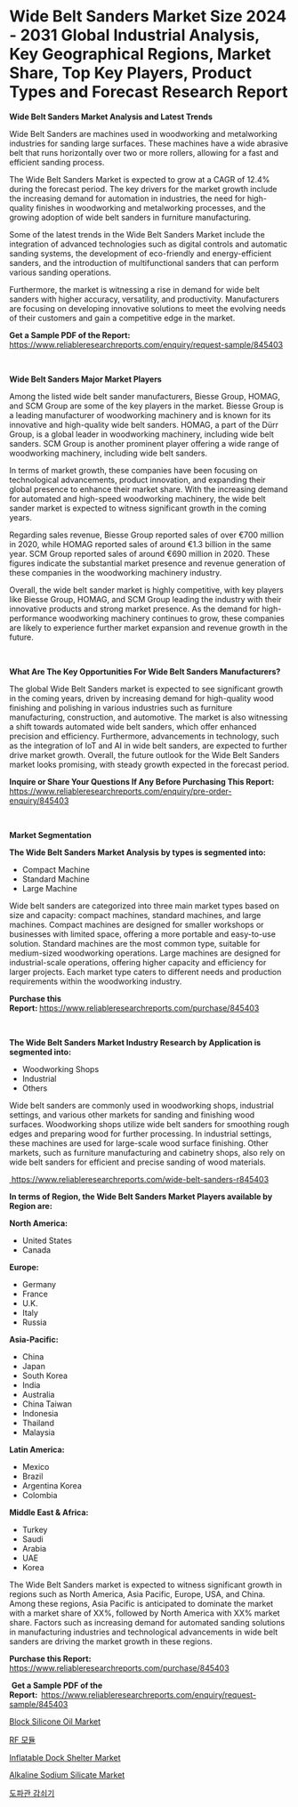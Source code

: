 <p><h1>Wide Belt Sanders Market Size 2024 - 2031 Global Industrial Analysis, Key Geographical Regions, Market Share, Top Key Players, Product Types and Forecast Research Report</h1></p><p><strong>Wide Belt Sanders Market Analysis and Latest Trends</strong></p>
<p><p>Wide Belt Sanders are machines used in woodworking and metalworking industries for sanding large surfaces. These machines have a wide abrasive belt that runs horizontally over two or more rollers, allowing for a fast and efficient sanding process.</p><p>The Wide Belt Sanders Market is expected to grow at a CAGR of 12.4% during the forecast period. The key drivers for the market growth include the increasing demand for automation in industries, the need for high-quality finishes in woodworking and metalworking processes, and the growing adoption of wide belt sanders in furniture manufacturing.</p><p>Some of the latest trends in the Wide Belt Sanders Market include the integration of advanced technologies such as digital controls and automatic sanding systems, the development of eco-friendly and energy-efficient sanders, and the introduction of multifunctional sanders that can perform various sanding operations.</p><p>Furthermore, the market is witnessing a rise in demand for wide belt sanders with higher accuracy, versatility, and productivity. Manufacturers are focusing on developing innovative solutions to meet the evolving needs of their customers and gain a competitive edge in the market.</p></p>
<p><strong>Get a Sample PDF of the Report:&nbsp;</strong> <a href="https://www.reliableresearchreports.com/enquiry/request-sample/845403">https://www.reliableresearchreports.com/enquiry/request-sample/845403</a></p>
<p>&nbsp;</p>
<p><strong>Wide Belt Sanders Major Market Players</strong></p>
<p><p>Among the listed wide belt sander manufacturers, Biesse Group, HOMAG, and SCM Group are some of the key players in the market. Biesse Group is a leading manufacturer of woodworking machinery and is known for its innovative and high-quality wide belt sanders. HOMAG, a part of the Dürr Group, is a global leader in woodworking machinery, including wide belt sanders. SCM Group is another prominent player offering a wide range of woodworking machinery, including wide belt sanders.</p><p>In terms of market growth, these companies have been focusing on technological advancements, product innovation, and expanding their global presence to enhance their market share. With the increasing demand for automated and high-speed woodworking machinery, the wide belt sander market is expected to witness significant growth in the coming years.</p><p>Regarding sales revenue, Biesse Group reported sales of over €700 million in 2020, while HOMAG reported sales of around €1.3 billion in the same year. SCM Group reported sales of around €690 million in 2020. These figures indicate the substantial market presence and revenue generation of these companies in the woodworking machinery industry.</p><p>Overall, the wide belt sander market is highly competitive, with key players like Biesse Group, HOMAG, and SCM Group leading the industry with their innovative products and strong market presence. As the demand for high-performance woodworking machinery continues to grow, these companies are likely to experience further market expansion and revenue growth in the future.</p></p>
<p>&nbsp;</p>
<p><strong>What Are The Key Opportunities For Wide Belt Sanders Manufacturers?</strong></p>
<p><p>The global Wide Belt Sanders market is expected to see significant growth in the coming years, driven by increasing demand for high-quality wood finishing and polishing in various industries such as furniture manufacturing, construction, and automotive. The market is also witnessing a shift towards automated wide belt sanders, which offer enhanced precision and efficiency. Furthermore, advancements in technology, such as the integration of IoT and AI in wide belt sanders, are expected to further drive market growth. Overall, the future outlook for the Wide Belt Sanders market looks promising, with steady growth expected in the forecast period.</p></p>
<p><strong>Inquire or Share Your Questions If Any Before Purchasing This Report:</strong> <a href="https://www.reliableresearchreports.com/enquiry/pre-order-enquiry/845403">https://www.reliableresearchreports.com/enquiry/pre-order-enquiry/845403</a></p>
<p>&nbsp;</p>
<p><strong>Market Segmentation</strong></p>
<p><strong>The Wide Belt Sanders Market Analysis by types is segmented into:</strong></p>
<p><ul><li>Compact Machine</li><li>Standard Machine</li><li>Large Machine</li></ul></p>
<p><p>Wide belt sanders are categorized into three main market types based on size and capacity: compact machines, standard machines, and large machines. Compact machines are designed for smaller workshops or businesses with limited space, offering a more portable and easy-to-use solution. Standard machines are the most common type, suitable for medium-sized woodworking operations. Large machines are designed for industrial-scale operations, offering higher capacity and efficiency for larger projects. Each market type caters to different needs and production requirements within the woodworking industry.</p></p>
<p><strong>Purchase this Report:&nbsp;</strong><a href="https://www.reliableresearchreports.com/purchase/845403">https://www.reliableresearchreports.com/purchase/845403</a></p>
<p>&nbsp;</p>
<p><strong>The Wide Belt Sanders Market Industry Research by Application is segmented into:</strong></p>
<p><ul><li>Woodworking Shops</li><li>Industrial</li><li>Others</li></ul></p>
<p><p>Wide belt sanders are commonly used in woodworking shops, industrial settings, and various other markets for sanding and finishing wood surfaces. Woodworking shops utilize wide belt sanders for smoothing rough edges and preparing wood for further processing. In industrial settings, these machines are used for large-scale wood surface finishing. Other markets, such as furniture manufacturing and cabinetry shops, also rely on wide belt sanders for efficient and precise sanding of wood materials.</p></p>
<p><a href="https://www.reliableresearchreports.com/wide-belt-sanders-r845403">&nbsp;https://www.reliableresearchreports.com/wide-belt-sanders-r845403</a></p>
<p><strong>In terms of Region, the Wide Belt Sanders Market Players available by Region are:</strong></p>
<p>
    <p> <strong> North America: </strong>
        <ul>
            <li>United States</li>
            <li>Canada</li>
        </ul>
        </p> 
    <p> <strong> Europe: </strong>
        <ul>
            <li>Germany</li>
            <li>France</li>
            <li>U.K.</li>
            <li>Italy</li>
            <li>Russia</li>
        </ul>
        </p> 
    <p> <strong> Asia-Pacific: </strong>
        <ul>
            <li>China</li>
            <li>Japan</li>
            <li>South Korea</li>
            <li>India</li>
            <li>Australia</li>
            <li>China Taiwan</li>
            <li>Indonesia</li>
            <li>Thailand</li>
            <li>Malaysia</li>
        </ul>
        </p> 
    <p> <strong> Latin America: </strong>
        <ul>
            <li>Mexico</li>
            <li>Brazil</li>
            <li>Argentina Korea</li>
            <li>Colombia</li>
        </ul>
        </p> 
    <p> <strong> Middle East & Africa: </strong>
        <ul>
            <li>Turkey</li>
            <li>Saudi</li>
            <li>Arabia</li>
            <li>UAE</li>
            <li>Korea</li>
        </ul>
    </p>
    </p>
<p><p>The Wide Belt Sanders market is expected to witness significant growth in regions such as North America, Asia Pacific, Europe, USA, and China. Among these regions, Asia Pacific is anticipated to dominate the market with a market share of XX%, followed by North America with XX% market share. Factors such as increasing demand for automated sanding solutions in manufacturing industries and technological advancements in wide belt sanders are driving the market growth in these regions.</p></p>
<p><strong>Purchase this Report: </strong><a href="https://www.reliableresearchreports.com/purchase/845403">https://www.reliableresearchreports.com/purchase/845403</a></p>
<p>&nbsp;<strong>Get a Sample PDF of the Report:&nbsp;&nbsp;</strong><a href="https://www.reliableresearchreports.com/enquiry/request-sample/845403">https://www.reliableresearchreports.com/enquiry/request-sample/845403</a></p>
<p><strong></strong></p>
<p><p><a href="https://issuu.com/reportprime-2/docs/block-silicone-oil-market-size-2030.pptx">Block Silicone Oil Market</a></p><p><a href="https://medium.com/@dayanarunolfsdottir/rf-%EB%AA%A8%EB%93%88-%EC%8B%9C%EC%9E%A5-%EA%B7%9C%EB%AA%A8-%EC%8B%9C%EC%9E%A5-%EC%A0%84%EB%A7%9D-%EB%B0%8F-%EC%8B%9C%EC%9E%A5-%EC%98%88%EC%B8%A1-2024%EB%85%84%EB%B6%80%ED%84%B0-2031%EB%85%84%EA%B9%8C%EC%A7%80-d3e62460586a">RF 모듈</a></p><p><a href="https://github.com/juancolorado15/Market-Research-Report-List-2/blob/main/inflatable-dock-shelter-market.md">Inflatable Dock Shelter Market</a></p><p><a href="https://issuu.com/reportprime-2/docs/alkaline-sodium-silicate-market-size-2030.pptx">Alkaline Sodium Silicate Market</a></p><p><a href="https://medium.com/@axintepreda1/%ED%8C%8C%ED%98%95-%EC%95%88%EB%82%B4%EC%9E%90-%EA%B0%90%EC%87%A0%EA%B8%B0-%EC%8B%9C%EC%9E%A5-%EA%B7%9C%EB%AA%A8%EB%8A%94-%EA%B8%80%EB%A1%9C%EB%B2%8C-%EC%82%B0%EC%97%85%EC%97%90%EC%84%9C-%EC%B5%9C%EC%A0%81%EC%9D%98-%EB%A7%88%EC%BC%80%ED%8C%85-%EC%B1%84%EB%84%90%EC%9D%84-%EB%B3%B4%EC%97%AC%EC%A4%8D%EB%8B%88%EB%8B%A4-d38c074a9673">도파관 감쇠기</a></p></p>